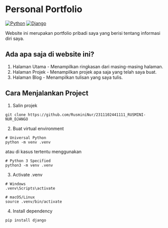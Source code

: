 # Personal Portfolio

[![Python](https://img.shields.io/badge/Python-3776AB?logo=python&logoColor=fff)](#)
[![Django](https://img.shields.io/badge/Django-%23092E20.svg?logo=django&logoColor=white)](#)

Website ini merupakan portfolio pribadi saya yang berisi tentang informasi diri saya.

## Ada apa saja di website ini?

1. Halaman Utama - Menampilkan ringkasan dari masing-masing halaman.
2. Halaman Projek - Menampilkan projek apa saja yang telah saya buat.
3. Halaman Blog - Menampilkan tulisan yang saya tulis.

## Cara Menjalankan Project

1. Salin projek

```shell
git clone https://github.com/RusminiNur/2311102441111_RUSMINI-NUR_DJANGO
```

2. Buat virtual environment

```shell
# Universal Python
python -m venv .venv
```

atau di kasus tertentu menggunakan

```shell
# Python 3 Specified
python3 -m venv .venv
```

3. Activate .venv

```shell
# Windows
.venv\Scripts\activate

# macOS/Linux
source .venv/bin/activate
```

4. Install dependency

```shell
pip install django
```
